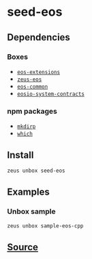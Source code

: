 
seed-eos
====================






## Dependencies
### Boxes
* [`eos-extensions`](eos-extensions.md)
* [`zeus-eos`](zeus-eos.md)
* [`eos-common`](eos-common.md)
* [`eosio-system-contracts`](eosio-system-contracts.md)
### npm packages
* [`mkdirp`](http://npmjs.com/package/mkdirp)
* [`which`](http://npmjs.com/package/which)


## Install
```bash
zeus unbox seed-eos
```
## Examples
### Unbox sample 
```bash
zeus unbox sample-eos-cpp
```










## [Source](https://github.com/liquidapps-io/zeus-sdk/tree/master/boxes/groups/eos-sdk/seed-eos)